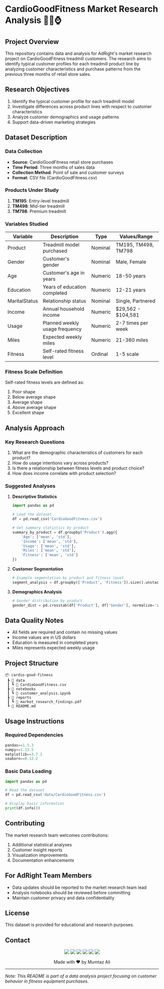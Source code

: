 # CardioGoodFitness Market Research Analysis 🏋️‍♂️⌚️

## Project Overview

This repository contains data and analysis for AdRight's market research project on CardioGoodFitness treadmill customers. The research aims to identify typical customer profiles for each treadmill product line by analyzing customer characteristics and purchase patterns from the previous three months of retail store sales.

## Research Objectives

1. Identify the typical customer profile for each treadmill model
2. Investigate differences across product lines with respect to customer characteristics
3. Analyze customer demographics and usage patterns
4. Support data-driven marketing strategies

## Dataset Description

### Data Collection

- **Source**: CardioGoodFitness retail store purchases
- **Time Period**: Three months of sales data
- **Collection Method**: Point of sale and customer surveys
- **Format**: CSV file (CardioGoodFitness.csv)

### Products Under Study

1. **TM195**: Entry-level treadmill
2. **TM498**: Mid-tier treadmill
3. **TM798**: Premium treadmill

### Variables Studied

| Variable      | Description                    | Type    | Values/Range        |
| ------------- | ------------------------------ | ------- | ------------------- |
| Product       | Treadmill model purchased      | Nominal | TM195, TM498, TM798 |
| Gender        | Customer's gender              | Nominal | Male, Female        |
| Age           | Customer's age in years        | Numeric | 18-50 years         |
| Education     | Years of education completed   | Numeric | 12-21 years         |
| MaritalStatus | Relationship status            | Nominal | Single, Partnered   |
| Income        | Annual household income        | Numeric | $29,562 - $104,581  |
| Usage         | Planned weekly usage frequency | Numeric | 2-7 times per week  |
| Miles         | Expected weekly miles          | Numeric | 21-360 miles        |
| Fitness       | Self-rated fitness level       | Ordinal | 1-5 scale           |

### Fitness Scale Definition

Self-rated fitness levels are defined as:

1. Poor shape
2. Below average shape
3. Average shape
4. Above average shape
5. Excellent shape

## Analysis Approach

### Key Research Questions

1. What are the demographic characteristics of customers for each product?
2. How do usage intentions vary across products?
3. Is there a relationship between fitness levels and product choice?
4. How does income correlate with product selection?

### Suggested Analyses

1. **Descriptive Statistics**

   ```python
   import pandas as pd

   # Load the dataset
   df = pd.read_csv('CardioGoodFitness.csv')

   # Get summary statistics by product
   summary_by_product = df.groupby('Product').agg({
       'Age': ['mean', 'std'],
       'Income': ['mean', 'std'],
       'Usage': ['mean', 'std'],
       'Miles': ['mean', 'std'],
       'Fitness': ['mean', 'std']
   })
   ```

2. **Customer Segmentation**

   ```python
   # Example segmentation by product and fitness level
   segment_analysis = df.groupby(['Product', 'Fitness']).size().unstack()
   ```

3. **Demographics Analysis**
   ```python
   # Gender distribution by product
   gender_dist = pd.crosstab(df['Product'], df['Gender'], normalize='index')
   ```

## Data Quality Notes

- All fields are required and contain no missing values
- Income values are in US dollars
- Education is measured in completed years
- Miles represents expected weekly usage

## Project Structure

```
📦 cardio-good-fitness
 ┣ 📂 data
 ┃ ┗ 📜 CardioGoodFitness.csv
 ┣ 📂 notebooks
 ┃ ┗ 📜 customer_analysis.ipynb
 ┣ 📂 reports
 ┃ ┗ 📜 market_research_findings.pdf
 ┗ 📜 README.md
```

## Usage Instructions

### Required Dependencies

```python
pandas==1.5.3
numpy==1.23.5
matplotlib==3.7.1
seaborn==0.12.2
```

### Basic Data Loading

```python
import pandas as pd

# Read the dataset
df = pd.read_csv('data/CardioGoodFitness.csv')

# Display basic information
print(df.info())
```

## Contributing

The market research team welcomes contributions:

1. Additional statistical analyses
2. Customer insight reports
3. Visualization improvements
4. Documentation enhancements

## For AdRight Team Members

- Data updates should be reported to the market research team lead
- Analysis notebooks should be reviewed before committing
- Maintain customer privacy and data confidentiality

## License

This dataset is provided for educational and research purposes.

## Contact

<p align="center">
  <a href="mailto:engrmumtazali01@gmail.com"><img src="https://img.shields.io/badge/Email-D14836?style=for-the-badge&logo=gmail&logoColor=white"/></a>
  <a href="https://www.linkedin.com/in/mumtaz-ali"><img src="https://img.shields.io/badge/LinkedIn-0077B5?style=for-the-badge&logo=linkedin&logoColor=white"/></a>
  <a href="https://www.instagram.com/its_maliyzi"><img src="https://img.shields.io/badge/Instagram-E4405F?style=for-the-badge&logo=instagram&logoColor=white"/></a>
  <a href="https://x.com/mumtazali1223/status/1846913595021328672?s=51"><img src="https://img.shields.io/badge/X-1DA1F2?style=for-the-badge&logo=x&logoColor=white"/></a>
  <a href="https://discord.gg/DZgwHzEb"><img src="https://img.shields.io/badge/Discord-7289DA?style=for-the-badge&logo=discord&logoColor=white"/></a>
  <a href="https://wa.me/923476338292" target="_blank"><img src="https://img.shields.io/badge/WhatsApp-25D366?style=for-the-badge&logo=whatsapp&logoColor=white"/></a>
</p>

<p align="center">Made with ❤️ by Mumtaz Ali</p>

---

_Note: This README is part of a data analysis project focusing on customer behavior in fitness equipment purchases._
